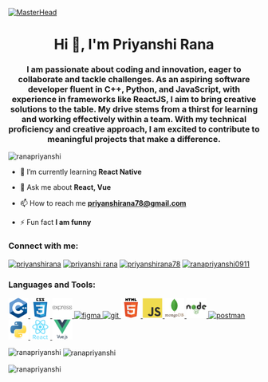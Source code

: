 [![MasterHead](https://i.pinimg.com/originals/4f/e3/31/4fe33144532cacf547c3a3d7c225a210.gif)]()
<h1 align="center">Hi 👋, I'm Priyanshi Rana</h1>
<h3 align="center">I am passionate about coding and innovation, eager to collaborate and tackle challenges. As an aspiring software developer fluent in C++, Python, and JavaScript, with experience in frameworks like ReactJS, I aim to bring creative solutions to the table. My drive stems from a thirst for learning and working effectively within a team. With my technical proficiency and creative approach, I am excited to contribute to meaningful projects that make a difference.</h3>
<img src="https://i.pinimg.com/originals/75/8f/1c/758f1cd8cede9c3e4711306fc030f4ce.gif" alt="" align="right" width="400">

<p align="left"> <img src="https://komarev.com/ghpvc/?username=ranapriyanshi&label=Profile%20views&color=0e75b6&style=flat" alt="ranapriyanshi" /> </p>

- 🌱 I’m currently learning **React Native**

- 💬 Ask me about **React, Vue**

- 📫 How to reach me **priyanshirana78@gmail.com**

- ⚡ Fun fact **I am funny**

<h3 align="left">Connect with me:</h3>
<p align="left">
<a href="https://linkedin.com/in/priyanshirana" target="blank"><img align="center" src="https://raw.githubusercontent.com/rahuldkjain/github-profile-readme-generator/master/src/images/icons/Social/linked-in-alt.svg" alt="priyanshirana" height="30" width="40" /></a>
<a href="https://www.behance.net/priyanshi rana" target="blank"><img align="center" src="https://raw.githubusercontent.com/rahuldkjain/github-profile-readme-generator/master/src/images/icons/Social/behance.svg" alt="priyanshi rana" height="30" width="40" /></a>
<a href="https://www.hackerrank.com/priyanshirana78" target="blank"><img align="center" src="https://raw.githubusercontent.com/rahuldkjain/github-profile-readme-generator/master/src/images/icons/Social/hackerrank.svg" alt="priyanshirana78" height="30" width="40" /></a>
<a href="https://www.leetcode.com/ranapriyanshi0911" target="blank"><img align="center" src="https://raw.githubusercontent.com/rahuldkjain/github-profile-readme-generator/master/src/images/icons/Social/leet-code.svg" alt="ranapriyanshi0911" height="30" width="40" /></a>
</p>

<h3 align="left">Languages and Tools:</h3>
<p align="left"> <a href="https://www.w3schools.com/cpp/" target="_blank" rel="noreferrer"> <img src="https://raw.githubusercontent.com/devicons/devicon/master/icons/cplusplus/cplusplus-original.svg" alt="cplusplus" width="40" height="40"/> </a> <a href="https://www.w3schools.com/css/" target="_blank" rel="noreferrer"> <img src="https://raw.githubusercontent.com/devicons/devicon/master/icons/css3/css3-original-wordmark.svg" alt="css3" width="40" height="40"/> </a> <a href="https://expressjs.com" target="_blank" rel="noreferrer"> <img src="https://raw.githubusercontent.com/devicons/devicon/master/icons/express/express-original-wordmark.svg" alt="express" width="40" height="40"/> </a> <a href="https://www.figma.com/" target="_blank" rel="noreferrer"> <img src="https://www.vectorlogo.zone/logos/figma/figma-icon.svg" alt="figma" width="40" height="40"/> </a> <a href="https://git-scm.com/" target="_blank" rel="noreferrer"> <img src="https://www.vectorlogo.zone/logos/git-scm/git-scm-icon.svg" alt="git" width="40" height="40"/> </a> <a href="https://www.w3.org/html/" target="_blank" rel="noreferrer"> <img src="https://raw.githubusercontent.com/devicons/devicon/master/icons/html5/html5-original-wordmark.svg" alt="html5" width="40" height="40"/> </a> <a href="https://developer.mozilla.org/en-US/docs/Web/JavaScript" target="_blank" rel="noreferrer"> <img src="https://raw.githubusercontent.com/devicons/devicon/master/icons/javascript/javascript-original.svg" alt="javascript" width="40" height="40"/> </a> <a href="https://www.mongodb.com/" target="_blank" rel="noreferrer"> <img src="https://raw.githubusercontent.com/devicons/devicon/master/icons/mongodb/mongodb-original-wordmark.svg" alt="mongodb" width="40" height="40"/> </a> <a href="https://nodejs.org" target="_blank" rel="noreferrer"> <img src="https://raw.githubusercontent.com/devicons/devicon/master/icons/nodejs/nodejs-original-wordmark.svg" alt="nodejs" width="40" height="40"/> </a> <a href="https://postman.com" target="_blank" rel="noreferrer"> <img src="https://www.vectorlogo.zone/logos/getpostman/getpostman-icon.svg" alt="postman" width="40" height="40"/> </a> <a href="https://www.python.org" target="_blank" rel="noreferrer"> <img src="https://raw.githubusercontent.com/devicons/devicon/master/icons/python/python-original.svg" alt="python" width="40" height="40"/> </a> <a href="https://reactjs.org/" target="_blank" rel="noreferrer"> <img src="https://raw.githubusercontent.com/devicons/devicon/master/icons/react/react-original-wordmark.svg" alt="react" width="40" height="40"/> </a> <a href="https://vuejs.org/" target="_blank" rel="noreferrer"> <img src="https://raw.githubusercontent.com/devicons/devicon/master/icons/vuejs/vuejs-original-wordmark.svg" alt="vuejs" width="40" height="40"/> </a> </p>

<p><img align="left" src="https://github-readme-stats.vercel.app/api/top-langs?username=ranapriyanshi&show_icons=true&locale=en&layout=compact" alt="ranapriyanshi" /></p>

<p>&nbsp;<img align="center" src="https://github-readme-stats.vercel.app/api?username=ranapriyanshi&show_icons=true&locale=en" alt="ranapriyanshi" /></p>

<p><img align="center" src="https://github-readme-streak-stats.herokuapp.com/?user=ranapriyanshi&" alt="ranapriyanshi" /></p>

